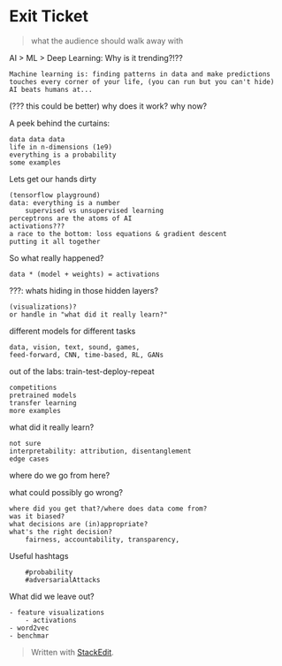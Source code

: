 
# Exit Ticket
> what the audience should walk away with

AI > ML > Deep Learning: Why is it trending?!??

	Machine learning is: finding patterns in data and make predictions
	touches every corner of your life, (you can run but you can't hide)
	AI beats humans at...

(??? this could be better) why does it work? why now?

A peek behind the curtains:
	
	data data data
	life in n-dimensions (1e9)
	everything is a probability
	some examples
	
Lets get our hands dirty
	
	(tensorflow playground)
	data: everything is a number
		supervised vs unsupervised learning
	perceptrons are the atoms of AI
	activations???
	a race to the bottom: loss equations & gradient descent
	putting it all together
	
So what really happened?

	data * (model + weights) = activations
	
???: whats hiding in those hidden layers?
	
	(visualizations)?
	or handle in "what did it really learn?"

different models for different tasks
	
	data, vision, text, sound, games,
	feed-forward, CNN, time-based, RL, GANs

out of the labs: train-test-deploy-repeat

	competitions
	pretrained models
	transfer learning
	more examples
	
what did it really learn?
	
	not sure
	interpretability: attribution, disentanglement
	edge cases

where do we go from here?	


what could possibly go wrong?
	
	where did you get that?/where does data come from?
	was it biased?
	what decisions are (in)appropriate?
	what's the right decision? 
		fairness, accountability, transparency, 
	

Useful hashtags
		
		#probability
		#adversarialAttacks

What did we leave out?
	
	- feature visualizations
		- activations
	- word2vec
	- benchmar	
	



> Written with [StackEdit](https://stackedit.io/).
<!--stackedit_data:
eyJoaXN0b3J5IjpbNzYyODY3NTk3LDMyMTAzNjA3NiwxODY2OD
c3MDE1LC0yMDAxOTc3Nzg0LC03ODc3MzMxNzgsLTkwNTkxNzQy
LDE4NzcwODc3MzVdfQ==
-->